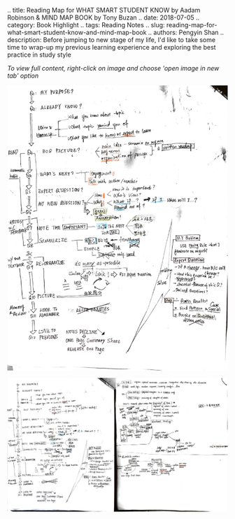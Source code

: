 .. title: Reading Map for WHAT SMART STUDENT KNOW by Aadam Robinson & MIND MAP BOOK by Tony Buzan
.. date: 2018-07-05
.. category: Book Highlight
.. tags: Reading Notes
.. slug: reading-map-for-what-smart-student-know-and-mind-map-book
.. authors: Pengyin Shan
.. description: Before jumping to new stage of my life, I'd like to take some time to wrap-up my previous learning experience and exploring the best practice in study style


*To view full content, right-click on image and choose 'open image in new tab' option*

![What_Smart_Student_Know1](/images/2018/reading/what-smart-student-know1.jpg)

![What_Smart_Student_Know2](/images/2018/reading/what-smart-student-know2.jpg)